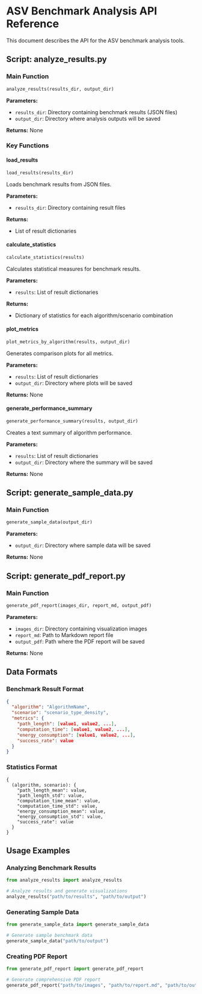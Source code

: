 # ASV Benchmark Analysis API Reference

This document describes the API for the ASV benchmark analysis tools.

## Script: analyze_results.py

### Main Function
```python
analyze_results(results_dir, output_dir)
```

**Parameters:**
- `results_dir`: Directory containing benchmark results (JSON files)
- `output_dir`: Directory where analysis outputs will be saved

**Returns:** None

### Key Functions

#### load_results
```python
load_results(results_dir)
```
Loads benchmark results from JSON files.

**Parameters:**
- `results_dir`: Directory containing result files

**Returns:**
- List of result dictionaries

#### calculate_statistics
```python
calculate_statistics(results)
```
Calculates statistical measures for benchmark results.

**Parameters:**
- `results`: List of result dictionaries

**Returns:**
- Dictionary of statistics for each algorithm/scenario combination

#### plot_metrics
```python
plot_metrics_by_algorithm(results, output_dir)
```
Generates comparison plots for all metrics.

**Parameters:**
- `results`: List of result dictionaries
- `output_dir`: Directory where plots will be saved

**Returns:** None

#### generate_performance_summary
```python
generate_performance_summary(results, output_dir)
```
Creates a text summary of algorithm performance.

**Parameters:**
- `results`: List of result dictionaries
- `output_dir`: Directory where the summary will be saved

**Returns:** None

## Script: generate_sample_data.py

### Main Function
```python
generate_sample_data(output_dir)
```

**Parameters:**
- `output_dir`: Directory where sample data will be saved

**Returns:** None

## Script: generate_pdf_report.py

### Main Function
```python
generate_pdf_report(images_dir, report_md, output_pdf)
```

**Parameters:**
- `images_dir`: Directory containing visualization images
- `report_md`: Path to Markdown report file
- `output_pdf`: Path where the PDF report will be saved

**Returns:** None

## Data Formats

### Benchmark Result Format
```json
{
  "algorithm": "AlgorithmName",
  "scenario": "scenario_type_density",
  "metrics": {
    "path_length": [value1, value2, ...],
    "computation_time": [value1, value2, ...],
    "energy_consumption": [value1, value2, ...],
    "success_rate": value
  }
}
```

### Statistics Format
```
{
  (algorithm, scenario): {
    "path_length_mean": value,
    "path_length_std": value,
    "computation_time_mean": value,
    "computation_time_std": value,
    "energy_consumption_mean": value,
    "energy_consumption_std": value,
    "success_rate": value
  }
}
```

## Usage Examples

### Analyzing Benchmark Results
```python
from analyze_results import analyze_results

# Analyze results and generate visualizations
analyze_results("path/to/results", "path/to/output")
```

### Generating Sample Data
```python
from generate_sample_data import generate_sample_data

# Generate sample benchmark data
generate_sample_data("path/to/output")
```

### Creating PDF Report
```python
from generate_pdf_report import generate_pdf_report

# Generate comprehensive PDF report
generate_pdf_report("path/to/images", "path/to/report.md", "path/to/output.pdf")
``` 